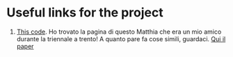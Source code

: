 # Useful links for the project

1. [This code](https://github.com/paintception/Deep-Transfer-Learning-for-Art-Classification-Problems). Ho trovato la pagina di questo Matthia che era un mio amico durante la triennale a trento! A quanto pare fa cose simili, guardaci. [Qui il paper](https://www.clips.uantwerpen.be/~walter/papers/2018/skdg18.pdf)

